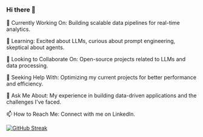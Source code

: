 ### Hi there 👋

🔭 Currently Working On: Building scalable data pipelines for real-time analytics.

🌱 Learning: Excited about LLMs, curious about prompt engineering, skeptical about agents.

👯 Looking to Collaborate On: Open-source projects related to LLMs and data processing.

🤔 Seeking Help With: Optimizing my current projects for better performance and efficiency.

💬 Ask Me About: My experience in building data-driven applications and the challenges I've faced.

📫 How to Reach Me: Connect with me on LinkedIn.

[![GitHub Streak](https://github-readme-streak-stats.herokuapp.com?user=zacchaeuschok&theme=transparent)](https://git.io/streak-stats)
